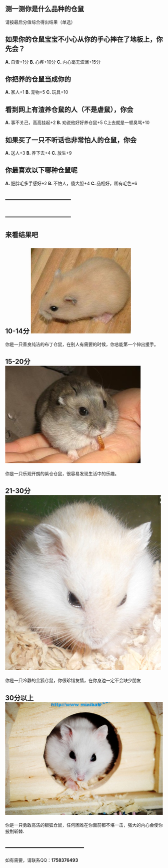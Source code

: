 ## 测一测你是什么品种的仓鼠
  请按最后分值综合得出结果（单选）

## 如果你的仓鼠宝宝不小心从你的手心摔在了地板上，你先会？
<Strong>A. </Strong>自责+1分    <Strong>B. </Strong>
心疼+10分    <Strong>C. </Strong>
内心毫无波澜+15分

## 你把养的仓鼠当成你的
<Strong>A. </Strong>家人+1       <Strong>B. </Strong>
宠物+5     <Strong>C. </Strong>
玩具+10

## 看到网上有渣养仓鼠的人（不是虐鼠），你会
<Strong>A. </Strong>事不关己，高高挂起+2   <Strong>B. </Strong>
劝说他好好养仓鼠+5   C上去就是一顿臭骂+10

## 如果买了一只不听话也非常怕人的仓鼠，你会
<Strong>A. </Strong>送人+3    <Strong>B. </Strong>
养下去+4    <Strong>C. </Strong>
放生+9

## 你最喜欢以下哪种仓鼠呢
<Strong>A. </Strong>肥胖毛多手感好+2    <Strong>B. </Strong>
不怕人，傻大胆+4   <Strong>C. </Strong>
品相好，稀有毛色+6
## ——————————
## ——————————
 ## 来看<strong>结果</strong>吧
## <Strong>10-14分</Strong> <img src="bd.jpg">
你是一只善良纯洁的布丁仓鼠，在别人有需要的时候，你总能第一个伸出援手。
## <Strong>15-20分</Strong><img src="zc.jpg">
 你是一只乐观开朗的紫仓仓鼠，很容易发现生活中的乐趣。
## <Strong>21-30分</Strong><img src="jh.jpg">
你是一只冷静的金狐仓鼠，你很珍惜友情，在你身边一定不会缺少朋友
## <Strong>30分以上</Strong><img src="yh.jpg">
你是一只勇敢高洁的银狐仓鼠，任何困难在你面前都不堪一击，强大的内心会使你披荆斩棘.

## ————————————
如有需要，请联系QQ：<strong>1758376493</strong>
